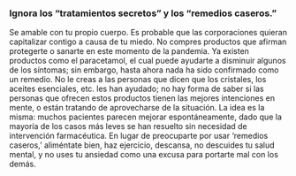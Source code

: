 ### Ignora los “tratamientos secretos” y los “remedios caseros.”

Se amable con tu propio cuerpo. Es probable que las corporaciones quieran capitalizar contigo a causa de tu miedo. No compres productos que afirman protegerte o sanarte en este momento de la pandemia. Ya existen productos como el paracetamol, el cual puede ayudarte a disminuir algunos de los síntomas; sin embargo, hasta ahora nada ha sido confirmado como un remedio. No le creas a las personas que dicen que los cristales, los aceites esenciales, etc. les han ayudado; no hay forma de saber si las personas que ofrecen estos productos tienen las mejores intenciones en mente, o están tratando de aprovecharse de la situación. La idea es la misma: muchos pacientes parecen mejorar espontáneamente, dado que la mayoría de los casos más leves se han resuelto sin necesidad de intervención farmacéutica. En lugar de preocuparte por usar ‘remedios caseros,’ aliméntate bien, haz ejercicio, descansa, no descuides tu salud mental, y no uses tu ansiedad como una excusa para portarte mal con los demás.
